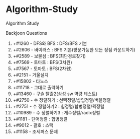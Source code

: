 # Algorithm-Study
Algorithm Study

Backjoon Questions
1. +#1260 - DFS와 BFS : DFS/BFS 기본
2. +#2606 - 바이러스 : BFS 기본(방문가능한 모든 정점 카운트하기)
3. +#2589 - 보물섬 : BFS(최단경로찾기)
4. +#7569 - 토마토 : BFS(3차원)
5. +#7567 - 토마토 : BFS(2차원)
6. +#2151 - 거울설치
7. +#15802 - 타노스
8. +#11718 - 그대로 출력하기
9. +#13460 - 구슬 탈출2(삼성 sw 역량 테스트)
10. +#2750 - 수 정렬하기 : 선택정렬/삽입정렬/버블정렬
11. +#2751 - 수 정렬하기2 : 힙정렬/합병정렬/퀵정렬
12. +#10989 - 수 정렬하기3 : 계수정렬/radix정렬
13. +#1181 - 단어정렬 : 합병정렬
14. +#9012 - 괄호 : 스택
15. +#1158 - 조세퍼스 문제